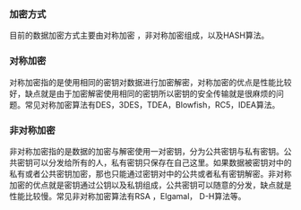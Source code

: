 ###  加密方式
  目前的数据加密方式主要由对称加密 ，非对称加密组成，以及HASH算法。
 ### 对称加密
  对称加密指的是使用相同的密钥对数据进行加密解密，对称加密的优点是性能比较好，缺点就是由于加密解密使用相同的密钥所以密钥的安全传输就是很麻烦的问题。常见对称加密算法有DES，3DES，TDEA，Blowfish，RC5，IDEA算法。
 ### 非对称加密
   非对称加密指的是数据的加密与解密使用一对密钥，分为公共密钥与私有密钥。公共密钥可以分发给所有的人，私有密钥只保存在自己这里。如果数据被密钥对中的私有或者公共密钥加密，那也只能通过密钥对中的公共或者私有密钥解密。非对称加密的优点就是密钥通过公钥以及私钥组成，公共密钥可以随意的分发，缺点就是性能比较慢。常见非对称加密算法有RSA ，Elgamal， D-H算法等。
  
<!--stackedit_data:
eyJoaXN0b3J5IjpbLTM0NTkyNzc1MiwtNTcwOTQ4MDcsLTE0Nz
MyMTY2MDgsMTUxMTA2NjM3NV19
-->